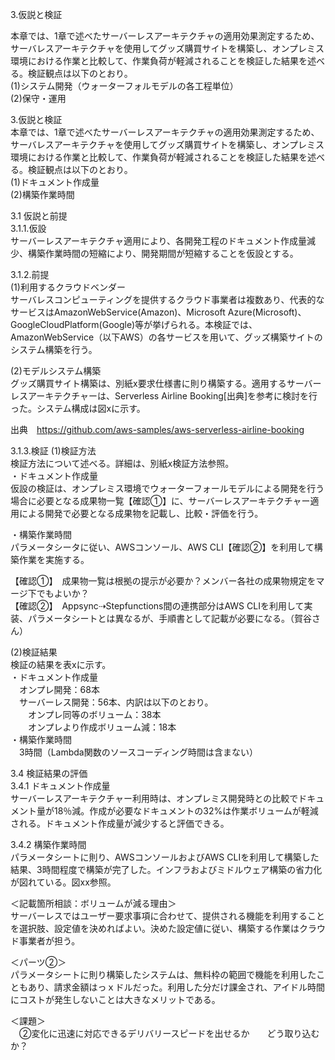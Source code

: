 3.仮説と検証

本章では、1章で述べたサーバーレスアーキテクチャの適用効果測定するため、サーバレスアーキテクチャを使用してグッズ購買サイトを構築し、オンプレミス環境における作業と比較して、作業負荷が軽減されることを検証した結果を述べる。検証観点は以下のとおり。  
(1)システム開発（ウォーターフォルモデルの各工程単位）  
(2)保守・運用  

3.仮説と検証  
本章では、1章で述べたサーバーレスアーキテクチャの適用効果測定するため、サーバレスアーキテクチャを使用してグッズ購買サイトを構築し、オンプレミス環境における作業と比較して、作業負荷が軽減されることを検証した結果を述べる。検証観点は以下のとおり。  
(1)ドキュメント作成量  
(2)構築作業時間  

3.1 仮説と前提  
3.1.1.仮設  
サーバーレスアーキテクチャ適用により、各開発工程のドキュメント作成量減少、構築作業時間の短縮により、開発期間が短縮することを仮設とする。  

3.1.2.前提  
(1)利用するクラウドベンダー  
サーバレスコンピューティングを提供するクラウド事業者は複数あり、代表的なサービスはAmazonWebService(Amazon)、Microsoft Azure(Microsoft)、GoogleCloudPlatform(Google)等が挙げられる。本検証では、AmazonWebService（以下AWS）の各サービスを用いて、グッズ構築サイトのシステム構築を行う。  

(2)モデルシステム構築  
グッズ購買サイト構築は、別紙x要求仕様書に則り構築する。適用するサーバーレスアーキテクチャーは、Serverless Airline Booking[出典]を参考に検討を行った。システム構成は図xに示す。 

出典　https://github.com/aws-samples/aws-serverless-airline-booking  

3.1.3.検証
(1)検証方法  
検証方法について述べる。詳細は、別紙x検証方法参照。  
・ドキュメント作成量  
仮設の検証は、オンプレミス環境でウォーターフォールモデルによる開発を行う場合に必要となる成果物一覧【確認①】に、サーバーレスアーキテクチャー適用による開発で必要となる成果物を記載し、比較・評価を行う。  

・構築作業時間  
パラメータシータに従い、AWSコンソール、AWS CLI【確認②】を利用して構築作業を実施する。  

【確認①】　成果物一覧は根拠の提示が必要か？メンバー各社の成果物規定をマージ下でもよいか？  
【確認②】　Appsync⇢Stepfunctions間の連携部分はAWS CLIを利用して実装、パラメータシートとは異なるが、手順書として記載が必要になる。（賀谷さん）  

(2)検証結果  
検証の結果を表xに示す。  
・ドキュメント作成量  
　オンプレ開発：68本  
　サーバーレス開発：56本、内訳は以下のとおり。  
　　オンプレ同等のボリューム：38本  
　　オンプレより作成ボリューム減：18本  
・構築作業時間  
　3時間（Lambda関数のソースコーディング時間は含まない）  

3.4 検証結果の評価  
3.4.1 ドキュメント作成量  
サーバーレスアーキテクチャー利用時は、オンプレミス開発時との比較でドキュメント量が18％減。作成が必要なドキュメントの32%は作業ボリュームが軽減される。ドキュメント作成量が減少すると評価できる。  

3.4.2 構築作業時間  
パラメータシートに則り、AWSコンソールおよびAWS CLIを利用して構築した結果、3時間程度で構築が完了した。インフラおよびミドルウェア構築の省力化が図れている。図xx参照。  

＜記載箇所相談：ボリュームが減る理由＞  
 サーバーレスではユーザー要求事項に合わせて、提供される機能を利用することを選択肢、設定値を決めればよい。決めた設定値に従い、構築する作業はクラウド事業者が担う。  

＜パーツ②＞  
パラメータシートに則り構築したシステムは、無料枠の範囲で機能を利用したこともあり、請求金額はっｘドルだった。利用した分だけ課金され、アイドル時間にコストが発生しないことは大きなメリットである。  

＜課題＞  
　②変化に迅速に対応できるデリバリースピードを出せるか　　どう取り込むか？  

